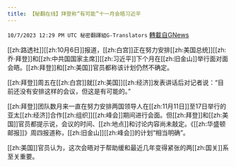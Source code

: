```yaml
---
title: 【秘翻在线】拜登称“有可能”十一月会晤习近平
---
```

`10/7/2023 12:29 PM UTC 秘密翻譯組G-Translators` [轉載自GNews](https://gnews.org/articles/1798872)

[[zh:路透社]][[zh:10月6日]]报道，[[zh:白宫]]正在努力安排[[zh:美国总统]][[zh:乔·拜登]]和[[zh:中共国国家主席]][[zh:习近平]]下个月在[[zh:旧金山]]举行面对面会晤。[[zh:拜登]]和[[zh:美国]]官员都称该计划仍然不确定。

[[zh:拜登]]周五在[[zh:白宫]]就[[zh:美国]][[zh:经济]]发表讲话后对记者说：“目前还没有安排这样的会议，但这是有可能的。”

[[zh:拜登]]团队数月来一直在努力安排两国领导人在[[zh:11月11日]]至17日举行的亚太[[zh:经济]]合作[[zh:组织]][[zh:峰会]]期间进行会面。但[[zh:拜登]]和[[zh:美国]]官员都提示说，会议的时间、[[zh:地点]]和讨论内容尚未敲定。《[[zh:华盛顿邮报]]》周四报道称，[[zh:旧金山]][[zh:峰会]]的计划“相当明确”。

[[zh:美国]]官员认为，这次会晤对于帮助缓和最近几年变得紧张的两[[zh:国关]]系至关重要。

